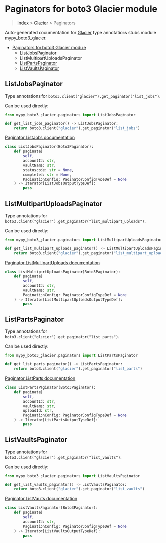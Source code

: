 # Paginators for boto3 Glacier module

> [Index](../index.md) > [Glacier](./index.md) > Paginators

Auto-generated documentation for [Glacier](https://boto3.amazonaws.com/v1/documentation/api/latest/reference/services/glacier.html#Glacier)
type annotations stubs module [mypy_boto3_glacier](https://pypi.org/project/mypy-boto3-glacier/).

- [Paginators for boto3 Glacier module](#paginators-for-boto3-glacier-module)
  - [ListJobsPaginator](#listjobspaginator)
  - [ListMultipartUploadsPaginator](#listmultipartuploadspaginator)
  - [ListPartsPaginator](#listpartspaginator)
  - [ListVaultsPaginator](#listvaultspaginator)

## ListJobsPaginator

Type annotations for `boto3.client("glacier").get_paginator("list_jobs")`.

Can be used directly:

```python
from mypy_boto3_glacier.paginators import ListJobsPaginator

def get_list_jobs_paginator() -> ListJobsPaginator:
    return boto3.client("glacier").get_paginator("list_jobs")
```

[Paginator.ListJobs documentation](https://boto3.amazonaws.com/v1/documentation/api/latest/reference/services/glacier.html#Glacier.Paginator.ListJobs)

```python
class ListJobsPaginator(Boto3Paginator):
    def paginate(
        self,
        accountId: str,
        vaultName: str,
        statuscode: str = None,
        completed: str = None,
        PaginationConfig: PaginatorConfigTypeDef = None
    ) -> Iterator[ListJobsOutputTypeDef]:
        pass
```
## ListMultipartUploadsPaginator

Type annotations for `boto3.client("glacier").get_paginator("list_multipart_uploads")`.

Can be used directly:

```python
from mypy_boto3_glacier.paginators import ListMultipartUploadsPaginator

def get_list_multipart_uploads_paginator() -> ListMultipartUploadsPaginator:
    return boto3.client("glacier").get_paginator("list_multipart_uploads")
```

[Paginator.ListMultipartUploads documentation](https://boto3.amazonaws.com/v1/documentation/api/latest/reference/services/glacier.html#Glacier.Paginator.ListMultipartUploads)

```python
class ListMultipartUploadsPaginator(Boto3Paginator):
    def paginate(
        self,
        accountId: str,
        vaultName: str,
        PaginationConfig: PaginatorConfigTypeDef = None
    ) -> Iterator[ListMultipartUploadsOutputTypeDef]:
        pass
```
## ListPartsPaginator

Type annotations for `boto3.client("glacier").get_paginator("list_parts")`.

Can be used directly:

```python
from mypy_boto3_glacier.paginators import ListPartsPaginator

def get_list_parts_paginator() -> ListPartsPaginator:
    return boto3.client("glacier").get_paginator("list_parts")
```

[Paginator.ListParts documentation](https://boto3.amazonaws.com/v1/documentation/api/latest/reference/services/glacier.html#Glacier.Paginator.ListParts)

```python
class ListPartsPaginator(Boto3Paginator):
    def paginate(
        self,
        accountId: str,
        vaultName: str,
        uploadId: str,
        PaginationConfig: PaginatorConfigTypeDef = None
    ) -> Iterator[ListPartsOutputTypeDef]:
        pass
```
## ListVaultsPaginator

Type annotations for `boto3.client("glacier").get_paginator("list_vaults")`.

Can be used directly:

```python
from mypy_boto3_glacier.paginators import ListVaultsPaginator

def get_list_vaults_paginator() -> ListVaultsPaginator:
    return boto3.client("glacier").get_paginator("list_vaults")
```

[Paginator.ListVaults documentation](https://boto3.amazonaws.com/v1/documentation/api/latest/reference/services/glacier.html#Glacier.Paginator.ListVaults)

```python
class ListVaultsPaginator(Boto3Paginator):
    def paginate(
        self,
        accountId: str,
        PaginationConfig: PaginatorConfigTypeDef = None
    ) -> Iterator[ListVaultsOutputTypeDef]:
        pass
```